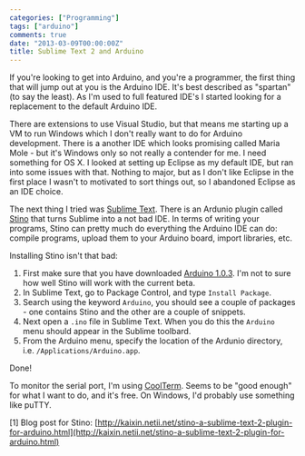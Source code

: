 ```yaml
---
categories: ["Programming"]
tags: ["arduino"]
comments: true
date: "2013-03-09T00:00:00Z"
title: Sublime Text 2 and Arduino
---
```


If you're looking to get into Arduino, and you're a programmer, the first thing that will jump out at you is the Arduino IDE. It's best described as "spartan" (to say the least). As I'm used to full featured IDE's I started looking for a replacement to the default Arduino IDE. 

There are extensions to use Visual Studio, but that means me starting up a VM to run Windows which I don't really want to do for Arduino development. There is a another IDE which looks promising called Maria Mole - but it's Windows only so not really a contender for me.  I need something for OS X. I looked at setting up Eclipse as my default IDE, but ran into some issues with that. Nothing to major, but as I don't like Eclipse in the first place I wasn't to motivated to sort things out, so I abandoned Eclipse as an IDE choice.

The next thing I tried was [Sublime Text](http://www.sublimetext.com/). There is an Ardunio plugin called [Stino](https://github.com/Robot-Will/Stino) that turns Sublime into a not bad IDE. In terms of writing your programs, Stino can pretty much do everything the Arduino IDE can do: compile programs, upload them to your Arduino board, import libraries, etc.

<!--more-->

Installing Stino isn't that bad:

1. First make sure that you have downloaded [Arduino 1.0.3](http://arduino.cc/en/Main/Software). I'm not to sure how well Stino will work with the current beta.
2. In Sublime Text, go to Package Control, and type `Install Package`.
3. Search using the keyword `Arduino`, you should see a couple of packages - one contains Stino and the other are a couple of snippets.
4. Next open a `.ino` file in Sublime Text. When you do this the `Arduino` menu should appear in the Sublime toolbard.
5. From the Arduino menu, specify the location of the Ardunio directory, i.e. `/Applications/Arduino.app`.

Done!

To monitor the serial port, I'm using [CoolTerm](http://freeware.the-meiers.org/).  Seems to be "good enough" for what I want to do, and it's free. On Windows, I'd probably use something like puTTY.

[1] Blog post for Stino: [http://kaixin.netii.net/stino-a-sublime-text-2-plugin-for-arduino.html](http://kaixin.netii.net/stino-a-sublime-text-2-plugin-for-arduino.html)